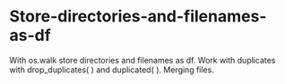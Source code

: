 # Store-directories-and-filenames-as-df
With os.walk store directories and filenames as df. Work with duplicates with drop_duplicates( )  and duplicated( ). Merging files.
